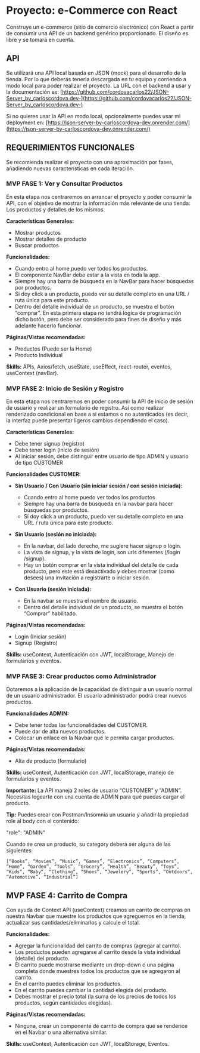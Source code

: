 # Proyecto: e-Commerce con React

Construye un e-commerce (sitio de comercio electrónico) con React a partir de consumir una API de un backend genérico proporcionado. El diseño es libre y se tomará en cuenta.

## API

Se utilizará una API local basada en JSON (mock) para el desarrollo de la tienda. Por lo que deberás tenerla descargada en tu equipo y corriendo a modo local para poder realizar el proyecto.
La URL con el backend a usar y la documentación es:
[https://github.com/cordovacarlos22/JSON-Server_by_carloscordova.dev-](https://github.com/cordovacarlos22/JSON-Server_by_carloscordova.dev-)

Si no quieres usar la API en modo local, opcionalmente puedes usar mi deployment en: [https://json-server-by-carloscordova-dev.onrender.com/](https://json-server-by-carloscordova-dev.onrender.com/)

## REQUERIMIENTOS FUNCIONALES

Se recomienda realizar el proyecto con una aproximación por fases, añadiendo nuevas características en cada iteración.

### MVP FASE 1: Ver y Consultar Productos

En esta etapa nos centraremos en arrancar el proyecto y poder consumir la API, con el objetivo de mostrar la información más relevante de una tienda: Los productos y detalles de los mismos.

**Características Generales:**
- Mostrar productos
- Mostrar detalles de producto
- Buscar productos

**Funcionalidades:**
- Cuando entro al home puedo ver todos los productos.
- El componente NavBar debe estar a la vista en toda la app.
- Siempre hay una barra de búsqueda en la NavBar para hacer búsquedas por productos.
- Si doy click a un producto, puedo ver su detalle completo en una URL / ruta única para este producto.
- Dentro del detalle individual de un producto, se muestra el botón “comprar”. En esta primera etapa no tendrá lógica de programación dicho botón, pero debe ser considerado para fines de diseño y más adelante hacerlo funcionar.

**Páginas/Vistas recomendadas:**
- Productos (Puede ser la Home)
- Producto Individual

**Skills:** APIs, Axios/fetch, useState, useEffect, react-router, eventos, useContext (navBar).

### MVP FASE 2: Inicio de Sesión y Registro

En esta etapa nos centraremos en poder consumir la API de inicio de sesión de usuario y realizar un formulario de registro. Así como realizar renderizado condicional en base a si estamos o no autenticados (es decir, la interfaz puede presentar ligeros cambios dependiendo el caso).

**Características Generales:**
- Debe tener signup (registro)
- Debe tener login (inicio de sesión)
- Al iniciar sesión, debe distinguir entre usuario de tipo ADMIN y usuario de tipo CUSTOMER

**Funcionalidades CUSTOMER:**
- **Sin Usuario / Con Usuario (sin iniciar sesión / con sesión iniciada):**
  - Cuando entro al home puedo ver todos los productos
  - Siempre hay una barra de búsqueda en la navbar para hacer búsquedas por productos.
  - Si doy click a un producto, puedo ver su detalle completo en una URL / ruta única para este producto.

- **Sin Usuario (sesión no iniciada):**
  - En la navbar, del lado derecho, me sugiere hacer signup o login.
  - La vista de signup, y la vista de login, son urls diferentes (/login /signup).
  - Hay un botón comprar en la vista individual del detalle de cada producto, pero este está desactivado y debes mostrar (como desees) una invitación a registrarte o iniciar sesión.

- **Con Usuario (sesión iniciada):**
  - En la navbar se muestra el nombre de usuario.
  - Dentro del detalle individual de un producto, se muestra el botón “Comprar” habilitado.

**Páginas/Vistas recomendadas:**
- Login (Iniciar sesión)
- Signup (Registro)

**Skills:** useContext, Autenticación con JWT, localStorage, Manejo de formularios y eventos.

### MVP FASE 3: Crear productos como Administrador

Dotaremos a la aplicación de la capacidad de distinguir a un usuario normal de un usuario administrador. El usuario administrador podrá crear nuevos productos.

**Funcionalidades ADMIN:**
- Debe tener todas las funcionalidades del CUSTOMER.
- Puede dar de alta nuevos productos.
- Colocar un enlace en la Navbar qué le permita cargar productos.

**Páginas/Vistas recomendadas:**
- Alta de producto (formulario)

**Skills:** useContext, Autenticación con JWT, localStorage, manejo de formularios y eventos.

**Importante:** La API maneja 2 roles de usuario “CUSTOMER” y “ADMIN”. Necesitas logearte con una cuenta de ADMIN para qué puedas cargar el producto.

**Tip:** Puedes crear con Postman/Insomnia un usuario y añadir la propiedad role al body con el contenido:

"role": "ADMIN"

Cuando se crea un producto, su category deberá ser alguna de las siguientes: 
```
[“Books”, “Movies”, “Music”, “Games”, “Electronics”, “Computers”, “Home”, “Garden”, “Tools”, “Grocery”, “Health”, “Beauty”, “Toys”, “Kids”, “Baby”, “Clothing”, “Shoes”, “Jewelery”, “Sports”, “Outdoors”, “Automotive”, “Industrial”]
```

## MVP FASE 4: Carrito de Compra

Con ayuda de Context API (useContext) creamos un carrito de compras en nuestra Navbar que muestre los productos que agreguemos en la tienda, actualizar sus cantidades/eliminarlos y calcule el total.

**Funcionalidades:**
- Agregar la funcionalidad del carrito de compras (agregar al carrito).
- Los productos pueden agregarse al carrito desde la vista individual (detalle) del producto.
- El carrito puede mostrarse mediante un drop-down o una página completa donde muestres todos los productos que se agregaron al carrito.
- En el carrito puedes eliminar los productos.
- En el carrito puedes cambiar la cantidad elegida del producto.
- Debes mostrar el precio total (la suma de los precios de todos los productos, según cantidades elegidas).

**Páginas/Vistas recomendadas:**
- Ninguna, crear un componente de carrito de compra que se renderice en el Navbar o una alternativa similar.

**Skills:** useContext, Autenticación con JWT, localStorage, Eventos.
